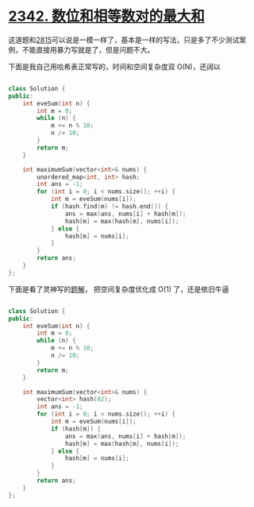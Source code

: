 # [2342. 数位和相等数对的最大和](https://leetcode.cn/problems/max-sum-of-a-pair-with-equal-sum-of-digits/description/)

这道题和[2815](https://leetcode.cn/problems/max-pair-sum-in-an-array/description/)可以说是一模一样了，基本是一样的写法，只是多了不少测试案例，不能直接用暴力写就是了，但是问题不大。

下面是我自己用哈希表正常写的，时间和空间复杂度双 O(N)，还阔以

```cpp

class Solution {
public:
    int eveSum(int n) {
        int m = 0;
        while (n) {
            m += n % 10;
            n /= 10;
        }
        return m;
    }

    int maximumSum(vector<int>& nums) {
        unordered_map<int, int> hash;
        int ans = -1;
        for (int i = 0; i < nums.size(); ++i) {
            int m = eveSum(nums[i]);
            if (hash.find(m) != hash.end()) {
                ans = max(ans, nums[i] + hash[m]);
                hash[m] = max(hash[m], nums[i]);
            } else {
                hash[m] = nums[i];
            }
        }
        return ans;
    }
};
```

下面是看了灵神写的[题解](https://leetcode.cn/problems/max-sum-of-a-pair-with-equal-sum-of-digits/solutions/2531487/mei-ju-you-wei-hu-zuo-pythonjavacgojsrus-eoys/)，
把空间复杂度优化成 O(1) 了，还是依旧牛逼

```cpp

class Solution {
public:
    int eveSum(int n) {
        int m = 0;
        while (n) {
            m += n % 10;
            n /= 10;
        }
        return m;
    }

    int maximumSum(vector<int>& nums) {
        vector<int> hash(82);
        int ans = -1;
        for (int i = 0; i < nums.size(); ++i) {
            int m = eveSum(nums[i]);
            if (hash[m]) {
                ans = max(ans, nums[i] + hash[m]);
                hash[m] = max(hash[m], nums[i]);
            } else {
                hash[m] = nums[i];
            }
        }
        return ans;
    }
};
```
